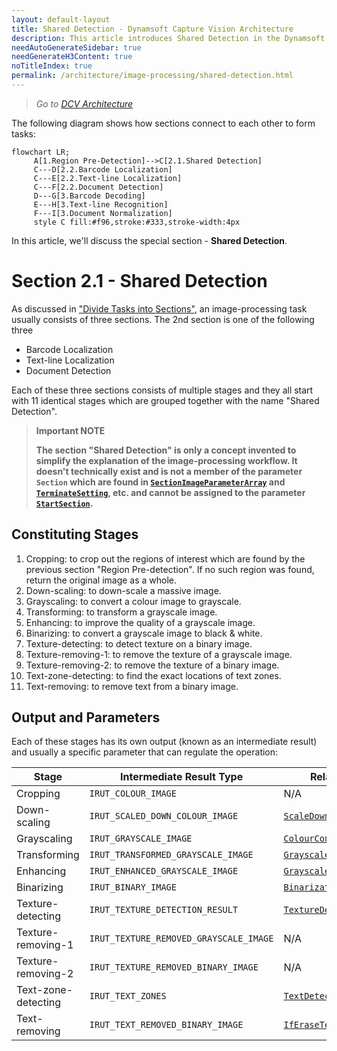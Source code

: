 ```yaml
---
layout: default-layout
title: Shared Detection - Dynamsoft Capture Vision Architecture
description: This article introduces Shared Detection in the Dynamsoft Capture Vision architecture.
needAutoGenerateSidebar: true
needGenerateH3Content: true
noTitleIndex: true
permalink: /architecture/image-processing/shared-detection.html
---
```


> *Go to [DCV Architecture](../index.md)*

The following diagram shows how sections connect to each other to form tasks:

```mermaid
flowchart LR;
     A[1.Region Pre-Detection]-->C[2.1.Shared Detection]
     C---D[2.2.Barcode Localization]
     C---E[2.2.Text-line Localization]
     C---F[2.2.Document Detection]
     D---G[3.Barcode Decoding]
     E---H[3.Text-line Recognition]
     F---I[3.Document Normalization]
     style C fill:#f96,stroke:#333,stroke-width:4px
```

In this article, we'll discuss the special section - **Shared Detection**.

# Section 2.1 - Shared Detection

As discussed in ["Divide Tasks into Sections"](index.md#divide-tasks-into-sections), an image-processing task usually consists of three sections. The 2nd section is one of the following three

- Barcode Localization
- Text-line Localization
- Document Detection

Each of these three sections consists of multiple stages and they all start with 11 identical stages which are grouped together with the name "Shared Detection".

> **Important NOTE**
> 
> **The section "Shared Detection" is only a concept invented to simplify the explanation of the image-processing workflow. It doesn't technically exist and is not a member of the parameter `Section` which are found in [`SectionImageParameterArray`](../../parameters/reference/shared-parameter/section-image-parameter-array.md) and [`TerminateSetting`](../../parameters/reference/shared-parameter/terminate-setting.md), etc. and cannot be assigned to the parameter [`StartSection`](../../parameters/reference/shared-parameter/start-section.md).**

## Constituting Stages

1. Cropping: to crop out the regions of interest which are found by the previous section "Region Pre-detection". If no such region was found, return the original image as a whole.
2. Down-scaling: to down-scale a massive image.
3. Grayscaling: to convert a colour image to grayscale.
4. Transforming: to transform a grayscale image.
5. Enhancing: to improve the quality of a grayscale image.
6. Binarizing: to convert a grayscale image to black & white.
7. Texture-detecting: to detect texture on a binary image.
8. Texture-removing-1: to remove the texture of a grayscale image.
9. Texture-removing-2: to remove the texture of a binary image.
10. Text-zone-detecting: to find the exact locations of text zones.
11. Text-removing: to remove text from a binary image.

## Output and Parameters

Each of these stages has its own output (known as an intermediate result) and usually a specific parameter that can regulate the operation:

| Stage               | Intermediate Result Type               | Related Parameter                                                                                               |
| ------------------- | -------------------------------------- | --------------------------------------------------------------------------------------------------------------- |
| Cropping            | `IRUT_COLOUR_IMAGE`                    | N/A                                                                                                             |
| Down-scaling        | `IRUT_SCALED_DOWN_COLOUR_IMAGE`        | [`ScaleDownThreshold`](../../parameters/reference/image-parameter/scale-down-threshold.md)                      |
| Grayscaling         | `IRUT_GRAYSCALE_IMAGE`                 | [`ColourConversionModes`](../../parameters/reference/image-parameter/colour-conversion-modes.md)                |
| Transforming        | `IRUT_TRANSFORMED_GRAYSCALE_IMAGE`     | [`GrayscaleTransformationModes`](../../parameters/reference/image-parameter/gray-scale-transformation-modes.md) |
| Enhancing           | `IRUT_ENHANCED_GRAYSCALE_IMAGE`        | [`GrayscaleEnhancementModes`](../../parameters/reference/image-parameter/grayscale-enhancement-modes.md)        |
| Binarizing          | `IRUT_BINARY_IMAGE`                    | [`BinarizationModes`](../../parameters/reference/image-parameter/binarization-modes.md)                         |
| Texture-detecting   | `IRUT_TEXTURE_DETECTION_RESULT`        | [`TextureDetectionModes`](../../parameters/reference/image-parameter/texture-detection-modes.md)                |
| Texture-removing-1  | `IRUT_TEXTURE_REMOVED_GRAYSCALE_IMAGE` | N/A                                                                                                             |
| Texture-removing-2  | `IRUT_TEXTURE_REMOVED_BINARY_IMAGE`    | N/A                                                                                                             |
| Text-zone-detecting | `IRUT_TEXT_ZONES`                      | [`TextDetectionMode`](../../parameters/reference/image-parameter/text-detection-mode.md)                        |
| Text-removing       | `IRUT_TEXT_REMOVED_BINARY_IMAGE`       | [`IfEraseTextZone`](../../parameters/reference/image-parameter/if-erase-text-zone.md)                           |
